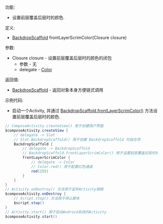 功能:

+ 设置前层覆盖后层时的颜色.

定义:

+ [BackdropScaffold](/API/UI/Compose/Widget/BackdropScaffold/README.md) frontLayerScrimColor(Closure
  closure)

参数:

+ Closure closure - 设置前层覆盖后层时的颜色的闭包
    + 参数 - 无
    + delegate - [Color](/API/UI/Compose/Theme/Color/Color/README.md)

返回值:

+ [BackdropScaffold](/API/UI/Compose/Widget/BackdropScaffold/README.md) - 返回对象本身方便链式调用

示例代码:

+ 启动一个Activity,
  并通过 [BackdropScaffold.frontLayerScrimColor()](/API/UI/Compose/Widget/BackdropScaffold/README.md?id=frontLayerScrimColor)
  方法设置前层覆盖后层时的颜色.

```groovy
// ComposeActivity.createView() 用于创建用户界面
$composeActivity.createView {
    // delegate -> Slot
    // Slot.BackdropScaffold() 用于创建 BackdropScaffold 可组合项
    BackdropScaffold {
        // delegate -> BackdropScaffold
        // BackdropScaffold.frontLayerScrimColor() 用于设置前层覆盖后层时的颜色
        frontLayerScrimColor {
            // delegate -> Color
            // Color.red() 用于配置红色通道
            red(255)
        }
    }
}
// Activity.onDestroy() 方法用于监听Activity销毁
$composeActivity.onDestroy {
    // Script.stop() 方法用于停止脚本
    $script.stop()
}
// Activity.start() 用于启动Android系统的Activity
$composeActivity.start()
```